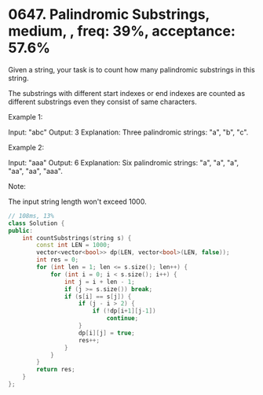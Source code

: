 # 0647. Palindromic Substrings, medium, , freq: 39%, acceptance: 57.6%

Given a string, your task is to count how many palindromic substrings in this string.

The substrings with different start indexes or end indexes are counted as different substrings even they consist of same characters.

Example 1:

Input: "abc"
Output: 3
Explanation: Three palindromic strings: "a", "b", "c".
 

Example 2:

Input: "aaa"
Output: 6
Explanation: Six palindromic strings: "a", "a", "a", "aa", "aa", "aaa".
 

Note:

The input string length won't exceed 1000.

```c++
// 108ms, 13%
class Solution {
public:
    int countSubstrings(string s) {
        const int LEN = 1000;
        vector<vector<bool>> dp(LEN, vector<bool>(LEN, false));
        int res = 0;
        for (int len = 1; len <= s.size(); len++) {
            for (int i = 0; i < s.size(); i++) {
                int j = i + len - 1;
                if (j >= s.size()) break;
                if (s[i] == s[j]) {
                    if (j - i > 2) {
                        if (!dp[i+1][j-1])
                            continue;
                    }
                    dp[i][j] = true;
                    res++;
                }
            }
        }
        return res;
    }
};
```
